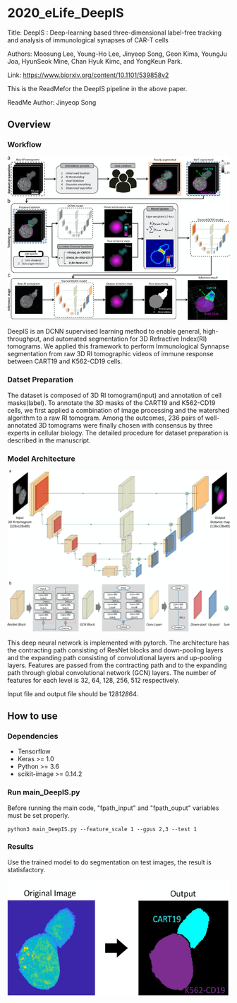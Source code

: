 # 2020_eLife_DeepIS

Title: DeepIS : Deep-learning based three-dimensional label-free tracking and analysis of immunological synapses of CAR-T cells

Authors: Moosung Lee, Young-Ho Lee, Jinyeop Song, Geon Kima, YoungJu Joa, HyunSeok Mine, Chan Hyuk Kimc, and YongKeun Park.

Link: https://www.biorxiv.org/content/10.1101/539858v2

This is the ReadMefor the DeepIS pipeline in the above paper. 

ReadMe Author: Jinyeop Song

## Overview

### Workflow

![img/fig1.png](img/fig1.png)


DeepIS is an DCNN supervised learning method to enable general, high-throughput, and automated segmentation for 3D Refractive Index(RI) tomograms. We applied this framework to perform Immunological Synnapse segmentation from raw 3D RI tomographic videos of immune response between CART19 and K562-CD19 cells. 

### Datset Preparation

The dataset is composed of 3D RI tomogram(input) and annotation of cell masks(label). To annotate the 3D masks of the CART19 and K562-CD19 cells, we first applied a combination of image processing and the watershed algorithm to a raw RI tomogram. Among the outcomes, 236 pairs of well-annotated 3D tomograms were finally chosen with consensus by three experts in cellular biology. The detailed procedure for dataset preparation is described in the manuscript. 

### Model Architecture

![img/fig2.png](img/fig2.png)

This deep neural network is implemented with pytorch. The architecture has the contracting path consisting of ResNet blocks and down-pooling layers and the expanding path consisting of convolutional layers and up-pooling layers. Features are passed from the contracting path and to the expanding path through global convolutional network (GCN) layers. The number of features for each level is 32, 64, 128, 256, 512 respectively.

Input file and output file should be 128*128*64.

## How to use

### Dependencies
* Tensorflow
* Keras >= 1.0
* Python >= 3.6
* scikit-image >= 0.14.2


### Run main_DeepIS.py

Before running the main code, "fpath_input" and "fpath_ouput" variables must be set properly.

    python3 main_DeepIS.py --feature_scale 1 --gpus 2,3 --test 1
       
### Results

Use the trained model to do segmentation on test images, the result is statisfactory.

![img/fig3.png](img/fig3.png)

